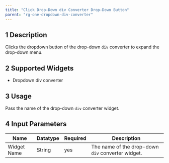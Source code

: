 ```yaml
---
title: "Click Drop-Down div Converter Drop-Down Button"
parent: "rg-one-dropdown-div-converter"
---
```


## 1 Description

Clicks the dropdown button of the drop-down `div` converter to expand the drop-down menu.

## 2 Supported Widgets

* Dropdown div converter

## 3 Usage

Pass the name of the drop-down `div` converter widget.

## 4 Input Parameters

Name | Datatype | Required | Description
---- | -------- | ------- |---------------
Widget Name | String | yes | The name of the drop-down `div` converter widget.
